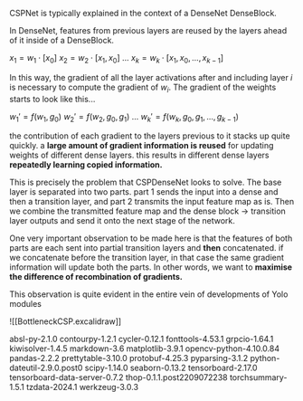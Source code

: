 CSPNet is typically explained in the context of a DenseNet DenseBlock.

In DenseNet, features from previous layers are reused by the layers ahead of it inside of a DenseBlock. 

$x_1 = w_1 \cdot [x_0]$
$x_2 = w_2 \cdot [x_1, x_0]$
$...$
$x_k = w_k \cdot [x_1, x_0, ..., x_{k-1}]$ 

In this way, the gradient of all the layer activations after and including layer $i$ is necessary to compute the gradient of $w_i$. The gradient of the weights starts to look like this...

$w_1' = f(w_1, g_0)$
$w_2' = f(w_2, g_0, g_1)$
$...$
$w_k' = f(w_k, g_0, g_1, ..., g_{k-1})$

the contribution of each gradient to the layers previous to it stacks up quite quickly. a **large amount of gradient information is reused** for updating weights of different dense layers. this results in different dense layers **repeatedly learning copied information.**

This is precisely the problem that CSPDenseNet looks to solve. The base layer is separated into two parts. part 1 sends the input into a dense and then a transition layer, and part 2 transmits the input feature map as is. Then we combine the transmitted feature map and the dense block $\rightarrow$ transition layer outputs and send it onto the next stage of the network.

One very important observation to be made here is that the features of both parts are each sent into partial transition layers and **then** concatenated. if we concatenate before the transition layer, in that case the same gradient information will update both the parts. In other words, we want to **maximise the difference of recombination of gradients.**

This observation is quite evident in the entire vein of developments of Yolo modules


![[BottleneckCSP.excalidraw]]

absl-py-2.1.0 contourpy-1.2.1 cycler-0.12.1 fonttools-4.53.1 grpcio-1.64.1 kiwisolver-1.4.5 markdown-3.6 matplotlib-3.9.1 opencv-python-4.10.0.84 pandas-2.2.2 prettytable-3.10.0 protobuf-4.25.3 pyparsing-3.1.2 python-dateutil-2.9.0.post0 scipy-1.14.0 seaborn-0.13.2 tensorboard-2.17.0 tensorboard-data-server-0.7.2 thop-0.1.1.post2209072238 torchsummary-1.5.1 tzdata-2024.1 werkzeug-3.0.3